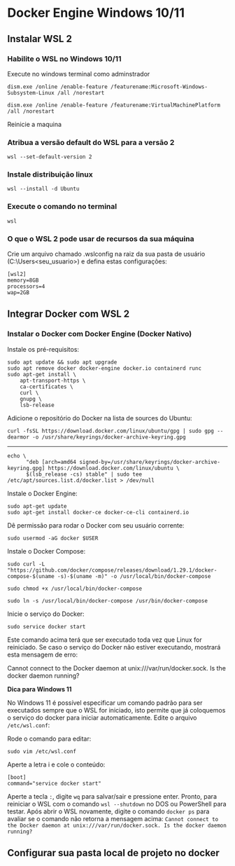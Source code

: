 
# Docker Engine Windows 10/11
## Instalar WSL 2
### Habilite o WSL no Windows 10/11
Execute no windows terminal como adminstrador

    dism.exe /online /enable-feature /featurename:Microsoft-Windows-Subsystem-Linux /all /norestart

    dism.exe /online /enable-feature /featurename:VirtualMachinePlatform /all /norestart

Reinicie a maquina

### Atribua a versão default do WSL para a versão 2

    wsl --set-default-version 2

### Instale distribuição linux

    wsl --install -d Ubuntu

### Execute o comando no terminal

    wsl


### O que o WSL 2 pode usar de recursos da sua máquina
Crie um arquivo chamado .wslconfig na raiz da sua pasta de usuário (C:\Users\<seu_usuario>) e defina estas configurações:

    [wsl2] 
    memory=8GB 
    processors=4 
    wap=2GB

## Integrar Docker com WSL 2

### Instalar o Docker com Docker Engine (Docker Nativo)

Instale os pré-requisitos:

    sudo apt update && sudo apt upgrade
    sudo apt remove docker docker-engine docker.io containerd runc
    sudo apt-get install \
        apt-transport-https \
        ca-certificates \
        curl \
        gnupg \
        lsb-release

Adicione o repositório do Docker na lista de sources do Ubuntu:

    curl -fsSL https://download.docker.com/linux/ubuntu/gpg | sudo gpg --dearmor -o /usr/share/keyrings/docker-archive-keyring.gpg
----
    echo \
          "deb [arch=amd64 signed-by=/usr/share/keyrings/docker-archive-keyring.gpg] https://download.docker.com/linux/ubuntu \
          $(lsb_release -cs) stable" | sudo tee /etc/apt/sources.list.d/docker.list > /dev/null

  
  Instale o Docker Engine:
  

    sudo apt-get update
    sudo apt-get install docker-ce docker-ce-cli containerd.io

  
  Dê permissão para rodar o Docker com seu usuário corrente:

    sudo usermod -aG docker $USER

  
  Instale o Docker Compose:
  

    sudo curl -L "https://github.com/docker/compose/releases/download/1.29.1/docker-compose-$(uname -s)-$(uname -m)" -o /usr/local/bin/docker-compose

    sudo chmod +x /usr/local/bin/docker-compose

    sudo ln -s /usr/local/bin/docker-compose /usr/bin/docker-compose

Inicie o serviço do Docker:

    sudo service docker start

Este comando acima terá que ser executado toda vez que Linux for reiniciado. Se caso o serviço do Docker não estiver executando, mostrará esta mensagem de erro:

Cannot connect to the Docker daemon at unix:///var/run/docker.sock. Is the docker daemon running?

**Dica para Windows 11**

No Windows 11 é possível especificar um comando padrão para ser executados sempre que o WSL for iniciado, isto permite que já coloquemos o serviço do docker para iniciar automaticamente. Edite o arquivo `/etc/wsl.conf`:

Rode o comando para editar:

    sudo vim /etc/wsl.conf

Aperte a letra i e cole o conteúdo:

    [boot]
    command="service docker start"

Aperte a tecla `:`, digite `wq` para salvar/sair e pressione enter. Pronto, para reiniciar o WSL com o comando `wsl --shutdown` no DOS ou PowerShell para testar. Após abrir o WSL novamente, digite o comando `docker ps` para avaliar se o comando não retorna a mensagem acima: `Cannot connect to the Docker daemon at unix:///var/run/docker.sock. Is the docker daemon running?`

## Configurar sua pasta local de projeto no docker
